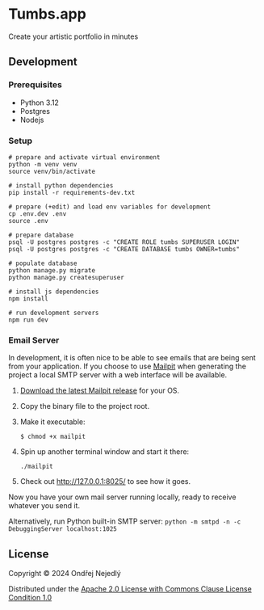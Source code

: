 # Tumbs.app

Create your artistic portfolio in minutes

## Development

### Prerequisites

* Python 3.12
* Postgres
* Nodejs

### Setup

    # prepare and activate virtual environment
    python -m venv venv
    source venv/bin/activate
    
    # install python dependencies
    pip install -r requirements-dev.txt
    
    # prepare (+edit) and load env variables for development
    cp .env.dev .env
    source .env

    # prepare database
    psql -U postgres postgres -c "CREATE ROLE tumbs SUPERUSER LOGIN"
    psql -U postgres postgres -c "CREATE DATABASE tumbs OWNER=tumbs"
    
    # populate database
    python manage.py migrate
    python manage.py createsuperuser
    
    # install js dependencies
    npm install

    # run development servers
    npm run dev

### Email Server

In development, it is often nice to be able to see emails that are being sent from your application. 
If you choose to use [Mailpit](https://github.com/axllent/mailpit) when generating the project a local SMTP server with a web interface will be available.

1.  [Download the latest Mailpit release](https://github.com/axllent/mailpit/releases) for your OS.

2.  Copy the binary file to the project root.

3.  Make it executable:

        $ chmod +x mailpit

4.  Spin up another terminal window and start it there:

        ./mailpit

5.  Check out <http://127.0.0.1:8025/> to see how it goes.

Now you have your own mail server running locally, ready to receive whatever you send it.

Alternatively, run Python built-in SMTP server: `python -m smtpd -n -c DebuggingServer localhost:1025`


## License

Copyright © 2024 Ondřej Nejedlý

Distributed under the [Apache 2.0 License with Commons Clause License Condition 1.0](LICENSE.txt)
